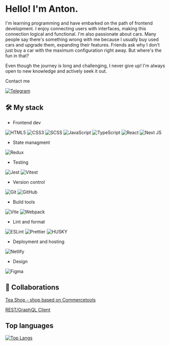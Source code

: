 
# Hello! I'm Anton.

I'm learning programming and have embarked on the path of frontend development. I enjoy connecting users with interfaces, making this connection logical and functional. I'm also passionate about cars. Many people say there's something wrong with me because I usually buy used cars and upgrade them, expanding their features. Friends ask why I don't just buy a car with the maximum configuration right away. But where's the fun in that?

Even though the journey is long and challenging, I never give up! I'm always open to new knowledge and actively seek it out.

Contact me




[![Telegram](https://img.shields.io/badge/lipan48-2CA5E0?style=for-the-badge&logo=telegram&logoColor=white)](https://t.me/lipan48)

## 🛠 My stack
- Frontend dev

![HTML5](https://img.shields.io/badge/html5-%23E34F26.svg?style=for-the-badge&logo=html5&logoColor=white) ![CSS3](https://img.shields.io/badge/css3-%231572B6.svg?style=for-the-badge&logo=css3&logoColor=white) ![SCSS](https://img.shields.io/badge/SCSS-000000?style=for-the-badge&logo=sass&logoColor=#F7DF1E) ![JavaScript](https://img.shields.io/badge/javascript-%23323330.svg?style=for-the-badge&logo=javascript&logoColor=%23F7DF1E) ![TypeScript](https://img.shields.io/badge/typescript-%23007ACC.svg?style=for-the-badge&logo=typescript&logoColor=white) ![React](https://img.shields.io/badge/react-%2320232a.svg?style=for-the-badge&logo=react&logoColor=#1572B6) ![Next JS](https://img.shields.io/badge/Next-black?style=for-the-badge&logo=next.js&logoColor=white)
- State managment

![Redux](https://img.shields.io/badge/redux-%23593d88.svg?style=for-the-badge&logo=redux&logoColor=white)
- Testing

![Jest](https://img.shields.io/badge/-jest-%23C21325?style=for-the-badge&logo=jest&logoColor=white) ![Vitest](https://img.shields.io/badge/-Vitest-252529?style=for-the-badge&logo=vitest&logoColor=FCC72B)
- Version control

![Git](https://img.shields.io/badge/git-%23F05033.svg?style=for-the-badge&logo=git&logoColor=white) ![GitHub](https://img.shields.io/badge/github-%23121011.svg?style=for-the-badge&logo=github&logoColor=white)
- Build tools

![Vite](https://img.shields.io/badge/vite-%23646CFF.svg?style=for-the-badge&logo=vite&logoColor=white) ![Webpack](https://img.shields.io/badge/webpack-%238DD6F9.svg?style=for-the-badge&logo=webpack&logoColor=black)
- Lint and format

![ESLint](https://img.shields.io/badge/ESLint-4B3263?style=for-the-badge&logo=eslint&logoColor=white) ![Prettier](https://img.shields.io/badge/prettier-%23F7B93E.svg?style=for-the-badge&logo=prettier&logoColor=black) ![HUSKY](https://img.shields.io/badge/husky-000000?style=for-the-badge&logo=furrynetwork&logoColor=#F7DF1E)
- Deployment and hosting

![Netlify](https://img.shields.io/badge/netlify-%23000000.svg?style=for-the-badge&logo=netlify&logoColor=#00C7B7)
- Design

![Figma](https://img.shields.io/badge/figma-%23F24E1E.svg?style=for-the-badge&logo=figma&logoColor=white)

## 🤝 Collaborations

[Tea Shop - shop based on Commercetools](https://github.com/lipan4836/Final-project-RS-CV)

[REST/GraphQL Client](https://github.com/lipan4836/graphiql-app)

## Top languages

[![Top Langs](https://github-readme-stats.vercel.app/api/top-langs/?username=anuraghazra&layout=donut)](https://github.com/anuraghazra/github-readme-stats)
